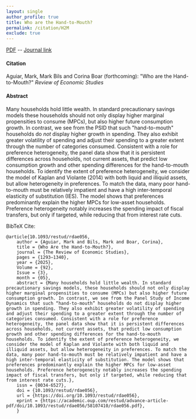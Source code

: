 ```yaml
---
layout: single 
author_profile: true 
title: Who are the Hand-to-Mouth? 
permalink: /citation/H2M
exclude: true
---
```


[PDF](https://markaguiar.github.io/files/h2m.pdf) -- [Journal link](https://academic.oup.com/restud/advance-article-pdf/doi/10.1093/restud/rdae056/58107410/rdae056.pdf)
#### Citation

Aguiar, Mark, Mark Bils and Corina Boar (forthcoming): "Who are the Hand-to-Mouth?" *Review of Economic Studies* 

#### Abstract

Many households hold little wealth. In standard precautionary savings models these households should not only display higher marginal propensities to consume (MPCs), but also higher future consumption growth. In contrast, we see from the PSID that such "hand-to-mouth" households do *not* display higher growth in spending.  They also exhibit greater volatility of spending and adjust their spending to a greater extent through the number of categories consumed.  Consistent with a role for preference heterogeneity, the panel data show that it is persistent differences across households, not current assets, that predict low consumption growth and other spending differences for the hand-to-mouth households.  To identify the extent of preference heterogeneity, we consider the model of Kaplan and Violante (2014) with both liquid and illiquid assets, but allow heterogeneity in preferences.  To match the data, many poor hand-to-mouth must be relatively impatient and have a high inter-temporal elasticity of substitution (IES). The model shows that preferences predominantly explain the higher MPCs for low-asset households. Preference heterogeneity notably increases the spending impact of fiscal transfers, but only if targeted, while reducing that from interest rate cuts.


BibTeX Cite:

	@article{10.1093/restud/rdae056,
		author = {Aguiar, Mark and Bils, Mark and Boar, Corina},
		title = {Who Are the Hand-to-Mouth?},
		journal = {The Review of Economic Studies},
		pages = {1293–1340},
		year = {2025},
		Volume = {92},
		Issue = {3},
		month = {05},
		abstract = {Many households hold little wealth. In standard precautionary savings models, these households should not only display higher marginal propensities to consume (MPCs) but also higher future consumption growth. In contrast, we see from the Panel Study of Income Dynamics that such “hand-to-mouth” households do not display higher growth in spending. They also exhibit greater volatility of spending and adjust their spending to a greater extent through the number of categories consumed. Consistent with a role for preference heterogeneity, the panel data show that it is persistent differences across households, not current assets, that predict low consumption growth and other spending differences for the hand-to-mouth households. To identify the extent of preference heterogeneity, we consider the model of Kaplan and Violante with both liquid and illiquid assets, but allow heterogeneity in preferences. To match the data, many poor hand-to-mouth must be relatively impatient and have a high inter-temporal elasticity of substitution. The model shows that preferences predominantly explain the higher MPCs for low-asset households. Preference heterogeneity notably increases the spending impact of fiscal transfers, but only if targeted, while reducing that from interest rate cuts.},
		issn = {0034-6527},
		doi = {10.1093/restud/rdae056},
		url = {https://doi.org/10.1093/restud/rdae056},
		eprint = {https://academic.oup.com/restud/advance-article-pdf/doi/10.1093/restud/rdae056/58107410/rdae056.pdf},
		}